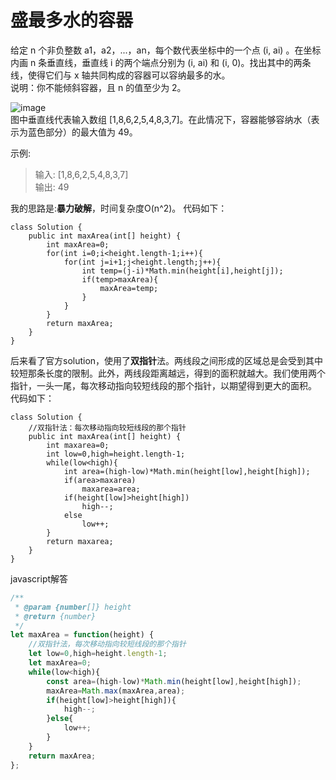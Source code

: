 # 盛最多水的容器
给定 n 个非负整数 a1，a2，...，an，每个数代表坐标中的一个点 (i, ai) 。在坐标内画 n 条垂直线，垂直线 i 的两个端点分别为 (i, ai) 和 (i, 0)。找出其中的两条线，使得它们与 x 轴共同构成的容器可以容纳最多的水。  
说明：你不能倾斜容器，且 n 的值至少为 2。

![image](https://aliyun-lc-upload.oss-cn-hangzhou.aliyuncs.com/aliyun-lc-upload/uploads/2018/07/25/question_11.jpg)  
图中垂直线代表输入数组 [1,8,6,2,5,4,8,3,7]。在此情况下，容器能够容纳水（表示为蓝色部分）的最大值为 49。

 

示例:
>输入: [1,8,6,2,5,4,8,3,7]  
输出: 49  

我的思路是:**暴力破解**，时间复杂度O(n^2)。
代码如下：
```
class Solution {
    public int maxArea(int[] height) {
        int maxArea=0;
        for(int i=0;i<height.length-1;i++){
            for(int j=i+1;j<height.length;j++){
                int temp=(j-i)*Math.min(height[i],height[j]);
                if(temp>maxArea){
                    maxArea=temp;
                }
            }
        }
        return maxArea;
    }
}
```
后来看了官方solution，使用了**双指针**法。两线段之间形成的区域总是会受到其中较短那条长度的限制。此外，两线段距离越远，得到的面积就越大。我们使用两个指针，一头一尾，每次移动指向较短线段的那个指针，以期望得到更大的面积。
代码如下：
```
class Solution {
    //双指针法：每次移动指向较短线段的那个指针
    public int maxArea(int[] height) {
        int maxarea=0;
        int low=0,high=height.length-1;
        while(low<high){
            int area=(high-low)*Math.min(height[low],height[high]);
            if(area>maxarea)
                maxarea=area;
            if(height[low]>height[high])
                high--;
            else 
                low++;
        }
        return maxarea;
    }
}
```
javascript解答
```javascript
/**
 * @param {number[]} height
 * @return {number}
 */
let maxArea = function(height) {
    //双指针法，每次移动指向较短线段的那个指针
    let low=0,high=height.length-1;
    let maxArea=0;
    while(low<high){
        const area=(high-low)*Math.min(height[low],height[high]);
        maxArea=Math.max(maxArea,area);
        if(height[low]>height[high]){
            high--;
        }else{
            low++;
        }
    }
    return maxArea;
};
```